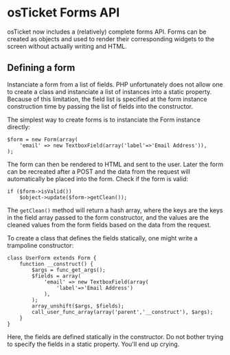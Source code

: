 osTicket Forms API
==================

osTicket now includes a (relatively) complete forms API. Forms can be
created as objects and used to render their corresponding widgets to the
screen without actually writing and HTML.

Defining a form
---------------
Instanciate a form from a list of fields. PHP unfortunately does not allow
one to create a class and instanciate a list of instances into a static
property. Because of this limitation, the field list is specified at the
form instance construction time by passing the list of fields into the
constructor.

The simplest way to create forms is to instanciate the Form instance
directly:

    $form = new Form(array(
        'email' => new TextboxField(array('label'=>'Email Address')),
    );

The form can then be rendered to HTML and sent to the user. Later the form
can be recreated after a POST and the data from the request will
automatically be placed into the form. Check if the form is valid:

    if ($form->isValid())
        $object->update($form->getClean());

The `getClean()` method will return a hash array, where the keys are the
keys in the field array passed to the form constructor, and the values are
the cleaned values from the form fields based on the data from the request.

To create a class that defines the fields statically, one might write a
trampoline constructor:

    class UserForm extends Form {
        function __construct() {
            $args = func_get_args();
            $fields = array(
                'email' => new TextboxField(array(
                    'label'=>'Email Address')
                ),
            );
            array_unshift($args, $fields);
            call_user_func_array(array('parent','__construct'), $args);
        }
    }

Here, the fields are defined statically in the constructor. Do not bother
trying to specify the fields in a static property. You'll end up crying.
